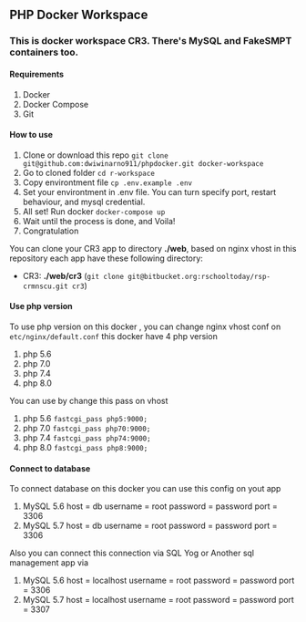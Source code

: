 ## PHP Docker Workspace
### This is docker workspace CR3. There's MySQL and FakeSMPT containers too.

#### Requirements
1. Docker
2. Docker Compose
3. Git

#### How to use
1. Clone or download this repo `git clone git@github.com:dwiwinarno911/phpdocker.git docker-workspace`
2. Go to cloned folder `cd r-workspace`
3. Copy environtment file `cp .env.example .env`
4. Set your environtment in .env file. You can turn specify port, restart behaviour, and mysql credential.
5. All set! Run docker `docker-compose up`
6. Wait until the process is done, and Voila!
7. Congratulation

You can clone your CR3 app to directory **./web**, based on nginx vhost in this repository each app have these following directory:
- CR3: **./web/cr3** (`git clone git@bitbucket.org:rschooltoday/rsp-crmnscu.git cr3`)


#### Use php version 
To use php version on this docker , you can change nginx vhost conf on `etc/nginx/default.conf`
this docker have 4 php version
1. php 5.6
2. php 7.0
3. php 7.4
4. php 8.0

You can use by change this pass on vhost 
1. php 5.6 `fastcgi_pass php5:9000;`
2. php 7.0 `fastcgi_pass php70:9000;`
2. php 7.4 `fastcgi_pass php74:9000;`
2. php 8.0 `fastcgi_pass php8:9000;`


#### Connect to database
To connect database on this docker you can use this config on yout app
1. MySQL 5.6 
	host     = db
	username = root
	password = password
	port     = 3306
2. MySQL 5.7
	host     = db
	username = root
	password = password 
	port     = 3306

Also you can connect this connection via SQL Yog or Another sql management app via 

1. MySQL 5.6 
	host     = localhost
	username = root
	password = password
	port     = 3306
2. MySQL 5.7
	host     = localhost
	username = root
	password = password 
	port     = 3307